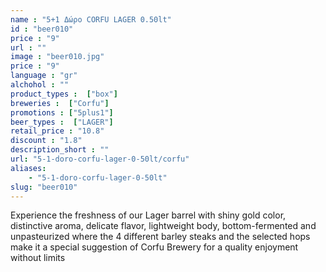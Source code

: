 ```yaml
---
name : "5+1 Δώρο CORFU LAGER 0.50lt"
id : "beer010"
price : "9"
url : ""
image : "beer010.jpg"
price : "9"
language : "gr"
alchohol : ""
product_types :  ["box"]
breweries :  ["Corfu"]
promotions : ["5plus1"]
beer_types :  ["LAGER"]
retail_price : "10.8"
discount : "1.8"
description_short : ""
url: "5-1-doro-corfu-lager-0-50lt/corfu"
aliases: 
    - "5-1-doro-corfu-lager-0-50lt"
slug: "beer010"
---
```


Experience the freshness of our Lager barrel with shiny gold color, distinctive aroma, delicate flavor, lightweight body, bottom-fermented and unpasteurized where the 4 different barley steaks and the selected hops make it a special suggestion of Corfu Brewery for a quality enjoyment without limits